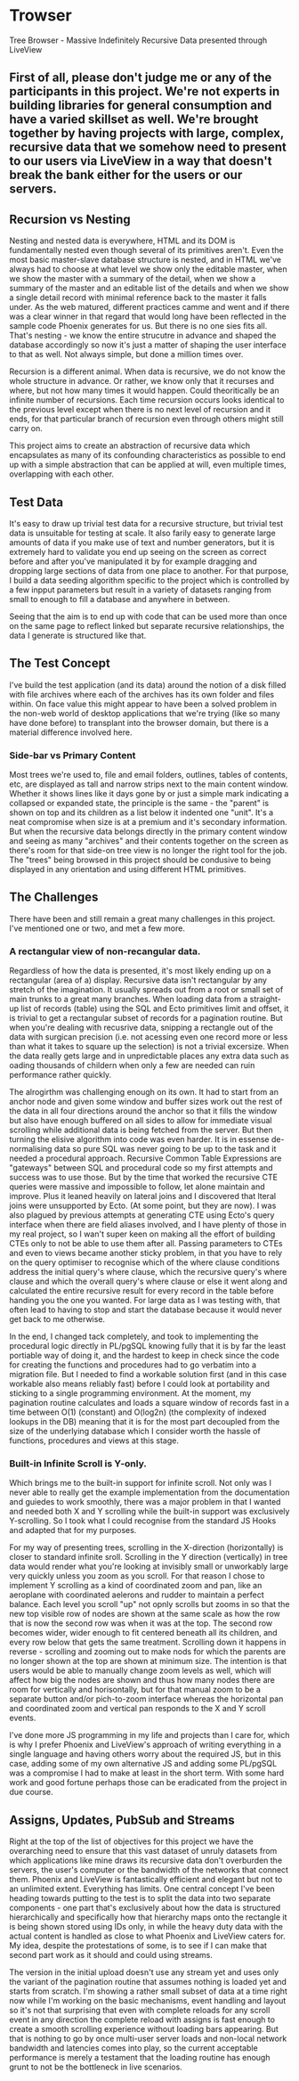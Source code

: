 # Trowser
Tree Browser - Massive Indefinitely Recursive Data presented through LiveView  

## First of all, please don't judge me or any of the participants in this project. We're not experts in building libraries for general consumption and have a varied skillset as well. We're brought together by having projects with large, complex, recursive data that we somehow need to present to our users via LiveView in a way that doesn't break the bank either for the users or our servers.

## Recursion vs Nesting
Nesting and nested data is everywhere, HTML and its DOM is fundamentally nested even though several of its primitives aren't. Even the most basic master-slave database structure is nested, and in HTML we've always had to choose at what level we show only the editable master, when we show the master with a summary of the detail, when we show a summary of the master and an editable list of the details and when we show a single detail record with minimal reference back to the master it falls under. As the web matured, different practices camme and went and if there was a clear winner in that regard that would long have been reflected in the sample code Phoenix generates for us. But there is no one sies fits all. That's nesting - we know the entire strucutre in advance and shaped the database accordingly so now it's just a matter of shaping the user interface to that as well. Not always simple, but done a million times over.

Recursion is a different animal. When data is recursive, we do not know the whole structure in advance. Or rather, we know only that it recurses and where, but not how many times it would happen. Could theoritically be an infinite number of recursions. Each time recursion occurs looks identical to the previous level except when there is no next level of recursion and it ends, for that particular branch of recursion even through others might still carry on.

This project aims to create an abstraction of recursive data which encapsulates as many of its confounding characteristics as possible to end up with a simple abstraction that can be applied at will, even multiple times, overlapping with each other.

## Test Data
It's easy to draw up trivial test data for a recursive structure, but trivial test data is unsuitable for testing at scale. It also farily easy to generate large amounts of data if you make use of text and number generators, but it is extremely hard to validate you end up seeing on the screen as correct before and after you've manipulated it by for example dragging and dropping large sections of data from one place to another. For that purpose, I build a data seeding algorithm specific to the project which is controlled by a few inpput parameters but result in a variety of datasets ranging from small to enough to fill a database and anywhere in between. 

Seeing that the aim is to end up with code that can be used more than once on the same page to reflect linked but separate recursive relationships, the data I generate is structured like that.

## The Test Concept
I've build the test application (and its data) around the notion of a disk filled with file archives where each of the archives has its own folder and files within. On face value this might appear to have been a solved problem in the non-web world of desktop applications that we're trying (like so many have done before) to transplant into the browser domain, but there is a material difference involved here.

### Side-bar vs Primary Content
Most trees we're used to, file and email folders, outlines, tables of contents, etc, are displayed as tall and narrow strips next to the main content window. Whether it shows lines like it days gone by or just a simple mark indicating a collapsed or expanded state, the principle is the same - the "parent" is shown on top and its children as a list below it indented one "unit". It's a neat compromise when size is at a premium and it's secondary information. But when the recursive data belongs directly in the primary content window and seeing as many "archives" and their contents together on the screen as there's room for that side-on tree view is no longer the right tool for the job. The "trees" being browsed in this project should be condusive to being displayed in any orientation and using different HTML primitives.

## The Challenges
There have been and still remain a great many challenges in this project. I've mentioned one or two, and met a few more.

### A rectangular view of non-recangular data.
Regardless of how the data is presented, it's most likely ending up on a rectangular (area of a) display. Recursive data isn't rectangular by any stretch of the imagination. It usually spreads out from a root or small set of main trunks to a great many branches. When loading data from a straight-up list of records (table) using the SQL and Ecto primitives limit and offset, it is trivial to get a rectangular subset of records for a pagination routine. But when you're dealing with recusrive data, snipping a rectangle out of the data with surgican precision (i.e. not acessing even one record more or less than what it takes to square up the selection) is not a trivial excersize. When the data really gets large and in unpredictable places any extra data such as oading thousands of childern when only a few are needed can ruin performance rather quickly.

The alrogirthm was challenging enough on its own. It had to start from an anchor node and given some window and buffer sizes work out the rest of the data in all four directions around the anchor so that it fills the window but also have enough buffered on all sides to allow for immediate visual scrolling while additional data is being fetched from the server. But then turning the elisive algorithm into code was even harder. It is in essense de-normalising data so pure SQL was never going to be up to the task and it needed a procedural approach. Recursive Common Table Expressions are "gateways" between SQL and procedural code so my first attempts and success was to use those. But by the time that worked the recursive CTE queries were massive and impossible to follow, let alone maintain and improve. Plus it leaned heavily on lateral joins and I discovered that lteral joins were unsupported by Ecto. (At some point, but they are now). I was also plagued by previous attempts at generating CTE using Ecto's query interface when there are field aliases involved, and I have plenty of those in my real project, so I wan't super keen on making all the effort of building CTEs only to not be able to use them after all. Passing parameters to CTEs and even to views became another sticky problem, in that you have to rely on the query optimiser to recognise which of the where clause conditions address the initial query's where clause, which the recursive query's where clause and which the overall query's where clause or else it went along and calculated the entire recursive result for every record in the table before handing you the one you wanted. For large data as I was testing with, that often lead to having to stop and start the database because it would never get back to me otherwise.


In the end, I changed tack completely, and took to implementing the procedural logic directly in PL/pgSQL knowing fully that it is by far the least portiable way of doing it, and the hardest to keep in check since the code for creating the functions and procedures had to go verbatim into a migration file. But I needed to find a workable solution first (and in this case workable also means reliably fast) before I could look at portability and sticking to a single programming environment. At the moment, my pagination routine calculates and loads a square window of records fast in a time between O(1) (constant) and O(log2n) (the complexity of indexed lookups in the DB) meaning that it is for the most part decoupled from the size of the underlying database which I consider worth the hassle of functions, procedures and views at this stage.

### Built-in Infinite Scroll is Y-only.

Which brings me to the built-in support for infinite scroll. Not only was I never able to really get the example implementation from the documentation and guiedes to work smoothly, there was a major problem in that I wanted and needed both X and Y scrolling while the built-in support was exclusively Y-scrolling. So I took what I could recognise from the standard JS Hooks and adapted that for my purposes.

For my way of presenting trees, scrolling in the X-direction (horizontally) is closer to standard infinite sroll. Scrolling in the Y direction (vertically) in tree data would render what you're looking at invisibly small or unworkably large very quickly unless you zoom as you scroll. For that reason I chose to implement Y scrolling as a kind of coordinated zoom and pan, like an aeroplane with coordinated aelerons and rudder to maintain a perfect balance. Each level you scroll "up" not opnly scrolls but zooms in so that the new top visible row of nodes are shown at the same scale as how the row that is now the second row was when it was at the top. The second row becomes wider, wider enough to fit centered beneath all its children, and every row below that gets the same treatment. Scrolling down it happens in reverse - scrolling and zooming out to make nods for which the parents are no longer shown at the top are shown at minimum size. The intention is that users would be able to manually change zoom levels as well, which will affect how big the nodes are shown and thus how many nodes there are room for vertically and horisontally, but for that manual zoom to be a separate button and/or pich-to-zoom interface whereas the horizontal pan and coordinated zoom and vertical pan responds to the X and Y scroll events.

I've done more JS programming in my life and projects than I care for, which is why I prefer Phoenix and LiveView's approach of writing everything in a single language and having others worry about the required JS, but in this case, adding some of my own alternative JS and adding some PL/pgSQL was a compromise I had to make at least in the short term. With some hard work and good fortune perhaps those can be eradicated from the project in due course.

## Assigns, Updates, PubSub and Streams
Right at the top of the list of objectives for this project we have the overarching need to ensure that this vast dataset of unruly datasets from which applications like mine draws its recursive data don't overburden the servers, the user's computer or the bandwidth of the networks that connect them. Phoenix and LiveView is fantastically efficient and elegant but not to an unlimited extent. Everything has limits. One central concept I've been heading towards putting to the test is to split the data into two separate components - one part that's exclusively about how the data is structured hierarchically and specifically how that hierarchy maps onto the rectangle it is being shown stored using IDs only, in while the heavy duty data with the actual content is handled as close to what Phoenix and LiveView caters for. My idea, despite the protestations of some, is to see if I can make that second part work as it should and could using streams.

The version in the initial upload doesn't use any stream yet and uses only the variant of the pagination routine that assumes nothing is loaded yet and starts from scratch. I'm showing a rather small subset of data at a time right now while I'm working on the basic mechanisms, event handling and layout so it's not that surprising that even with complete reloads for any scroll event in any direction the complete reload with assigns is fast enough to create a smooth scrolling experience without loading bars appearing. But that is nothing to go by once multi-user server loads and non-local network bandwidth and latencies comes into play, so the current acceptable performance is merely a testament that the loading routine has enough grunt to not be the bottleneck in live scenarios.

